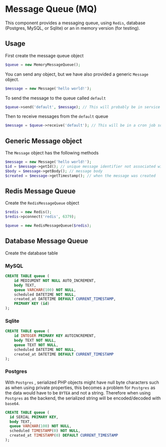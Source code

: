 # Message Queue (MQ)

This component provides a messaging queue, using `Redis`, database (Postgres, MySQL, or Sqlite) or an in memory version (for testing).

## Usage

First create the message queue object 

```php
$queue = new MemoryMessageQueue();
```

You can send any object, but we have also provided a generic `Message` object.

```php
$message = new Message('hello world!');
```

To send the message to the queue called `default`

```php
$queue->send('default', $message); // This will probably be in service or controller
```

Then to receive messages from the `default` queue

```php
$message = $queue->receive('default'); // This will be in a cron job somewhere
```

## Generic Message object

The `Message` object has the following methods

```php
$message = new Message('hello world!');
$id = $message->getId(); // unique message identifier not associated with storage
$body = $message->getBody(); // message body
$created = $message->getTimestamp(); // when the message was created
```

## Redis Message Queue


Create the `RedisMessageQueue` object

```php
$redis = new Redis();
$redis->pconnect('redis', 6379);

$queue = new RedisMessageQueue($redis);
```

## Database Message Queue

Create the database table


### MySQL

```sql
CREATE TABLE queue (
    id MEDIUMINT NOT NULL AUTO_INCREMENT,
    body TEXT,
    queue VARCHAR(100) NOT NULL,
    scheduled DATETIME NOT NULL,
    created_at DATETIME DEFAULT CURRENT_TIMESTAMP,
    PRIMARY KEY (id)
);
```

### Sqlite

```sql
CREATE TABLE queue (
    id INTEGER PRIMARY KEY AUTOINCREMENT, 
    body TEXT NOT NULL,
    queue TEXT NOT NULL,
    scheduled DATETIME NOT NULL,
    created_at DATETIME DEFAULT CURRENT_TIMESTAMP
);
```

### Postgres

With `Postgres` , serialized PHP objects might have null byte characters such as when using private properties, this becomes a problem for `Postgres` as
the data would have to be `BYTEA` and not a string. Therefore when using `Postgres` as the backend, the serialized string will be encoded/decoded with `base64`.

```sql
CREATE TABLE queue (
  id SERIAL PRIMARY KEY,
  body TEXT,
  queue VARCHAR(100) NOT NULL,
  scheduled TIMESTAMP(0) NOT NULL,
  created_at TIMESTAMP(0) DEFAULT CURRENT_TIMESTAMP
);
```
